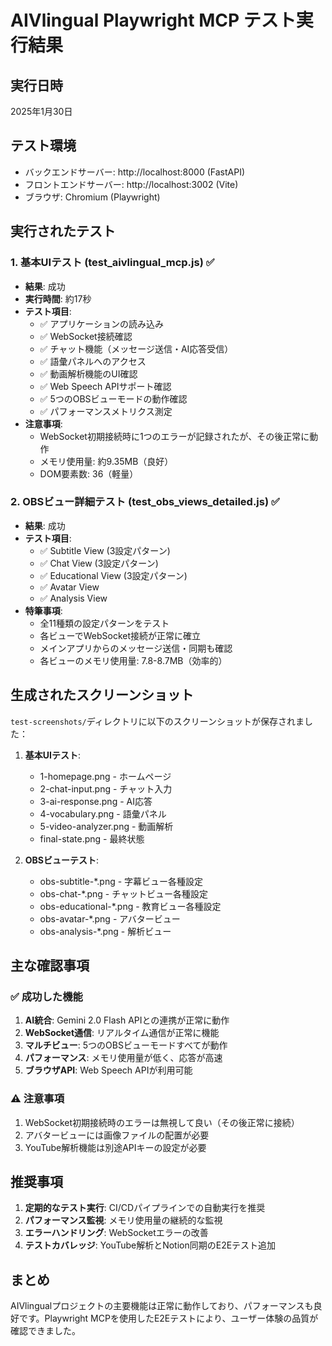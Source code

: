 # AIVlingual Playwright MCP テスト実行結果

## 実行日時
2025年1月30日

## テスト環境
- バックエンドサーバー: http://localhost:8000 (FastAPI)
- フロントエンドサーバー: http://localhost:3002 (Vite)
- ブラウザ: Chromium (Playwright)

## 実行されたテスト

### 1. 基本UIテスト (test_aivlingual_mcp.js) ✅
- **結果**: 成功
- **実行時間**: 約17秒
- **テスト項目**:
  - ✅ アプリケーションの読み込み
  - ✅ WebSocket接続確認
  - ✅ チャット機能（メッセージ送信・AI応答受信）
  - ✅ 語彙パネルへのアクセス
  - ✅ 動画解析機能のUI確認
  - ✅ Web Speech APIサポート確認
  - ✅ 5つのOBSビューモードの動作確認
  - ✅ パフォーマンスメトリクス測定
- **注意事項**: 
  - WebSocket初期接続時に1つのエラーが記録されたが、その後正常に動作
  - メモリ使用量: 約9.35MB（良好）
  - DOM要素数: 36（軽量）

### 2. OBSビュー詳細テスト (test_obs_views_detailed.js) ✅
- **結果**: 成功
- **テスト項目**:
  - ✅ Subtitle View (3設定パターン)
  - ✅ Chat View (3設定パターン)
  - ✅ Educational View (3設定パターン)
  - ✅ Avatar View
  - ✅ Analysis View
- **特筆事項**:
  - 全11種類の設定パターンをテスト
  - 各ビューでWebSocket接続が正常に確立
  - メインアプリからのメッセージ送信・同期も確認
  - 各ビューのメモリ使用量: 7.8-8.7MB（効率的）

## 生成されたスクリーンショット
`test-screenshots/`ディレクトリに以下のスクリーンショットが保存されました：

1. **基本UIテスト**:
   - 1-homepage.png - ホームページ
   - 2-chat-input.png - チャット入力
   - 3-ai-response.png - AI応答
   - 4-vocabulary.png - 語彙パネル
   - 5-video-analyzer.png - 動画解析
   - final-state.png - 最終状態

2. **OBSビューテスト**:
   - obs-subtitle-*.png - 字幕ビュー各種設定
   - obs-chat-*.png - チャットビュー各種設定
   - obs-educational-*.png - 教育ビュー各種設定
   - obs-avatar-*.png - アバタービュー
   - obs-analysis-*.png - 解析ビュー

## 主な確認事項

### ✅ 成功した機能
1. **AI統合**: Gemini 2.0 Flash APIとの連携が正常に動作
2. **WebSocket通信**: リアルタイム通信が正常に機能
3. **マルチビュー**: 5つのOBSビューモードすべてが動作
4. **パフォーマンス**: メモリ使用量が低く、応答が高速
5. **ブラウザAPI**: Web Speech APIが利用可能

### ⚠️ 注意事項
1. WebSocket初期接続時のエラーは無視して良い（その後正常に接続）
2. アバタービューには画像ファイルの配置が必要
3. YouTube解析機能は別途APIキーの設定が必要

## 推奨事項

1. **定期的なテスト実行**: CI/CDパイプラインでの自動実行を推奨
2. **パフォーマンス監視**: メモリ使用量の継続的な監視
3. **エラーハンドリング**: WebSocketエラーの改善
4. **テストカバレッジ**: YouTube解析とNotion同期のE2Eテスト追加

## まとめ

AIVlingualプロジェクトの主要機能は正常に動作しており、パフォーマンスも良好です。Playwright MCPを使用したE2Eテストにより、ユーザー体験の品質が確認できました。